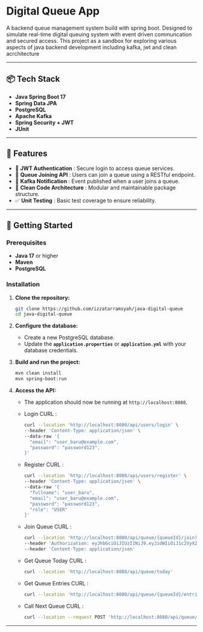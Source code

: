 # Digital Queue App

A backend queue management system build with spring boot. Designed to simulate real-time digital queuing system with event driven communcation and secured access. This project as a sandbox for exploring various aspects of java backend development including kafka, jwt and clean acrchitecture

---

## 📦 Tech Stack

- **Java Spring Boot 17**
- **Spring Data JPA**
- **PostgreSQL**
- **Apache Kafka** 
- **Spring Security + JWT**
- **JUnit**

---

## 🔧 Features

- 🔐 **JWT Authentication** : Secure login to access queue services.
- 🧾 **Queue Joining API** : Users can join a queue using a RESTful endpoint.
- 📣 **Kafka Notification** : Event published when a user joins a queue.
- 🧹 **Clean Code Architecture** : Modular and maintainable package structure.
- ✅ **Unit Testing** : Basic test coverage to ensure reliability.

---

## 🚀 Getting Started

### Prerequisites
- **Java 17** or higher
- **Maven**
- **PostgreSQL**

### Installation

1. **Clone the repository:**
    ```bash
    git clone https://github.com/izzatarramsyah/java-digital-queue
    cd java-digital-queue
    ```

2. **Configure the database:**
    - Create a new PostgreSQL database.
    - Update the **`application.properties`** or **`application.yml`** with your database credentials.

3. **Build and run the project:**
    ```bash
    mvn clean install
    mvn spring-boot:run
    ```

4. **Access the API:**
    - The application should now be running at `http://localhost:8080`.

    - Login CURL :

        ```bash
        curl --location 'http://localhost:8080/api/users/login' \
        --header 'Content-Type: application/json' \
        --data-raw '{
          "email": "user_baru@example.com",
          "password": "password123",
        }'
        ```

    - Register CURL :

        ```bash
        curl --location 'http://localhost:8080/api/users/register' \
        --header 'Content-Type: application/json' \
        --data-raw '{
          "fullname": "user_baru",
          "email": "user_baru@example.com",
          "password": "password123",
          "role": "USER"
        }'
        ```

    - Join Queue CURL :

        ```bash
        curl --location 'http://localhost:8080/api/queue/{queueId}/join?userId={userId}' \
        --header 'Authorization: eyJhbGciOiJIUzI1NiJ9.eyJzdWIiOiJ1c2VyX2JhcnVAZXhhbXBsZS5jb20iLCJpc3MiOiJUaWNrZXRpblNlcnZpY2UiLCJpYXQiOjE3NDg0MTgxNzksImV4cCI6MTc0ODQyMTc3OX0.VF44kRt8cQ8Qak3twHlOUAhWIuXftiQOdUv0Gb3639M' \
        --header 'Content-Type: application/json'
        ```

    - Get Queue Today CURL :

        ```bash
        curl --location 'http://localhost:8080/api/queue/today'
        ```

    - Get Queue Entries CURL :

        ```bash
        curl --location 'http://localhost:8080/api/queue/{queueId}/entries'
        ```

    - Call Next Queue CURL :

        ```bash
        curl --location --request POST 'http://localhost:8080/api/queue/1/next'
        ```

---
